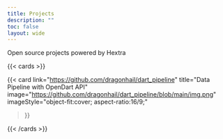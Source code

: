 ```yaml
---
title: Projects
description: ""
toc: false
layout: wide
---
```


<div class="hx-mt-4"></div>

<p class="hx-mb-12 hx-text-center hx-text-lg hx-text-gray-500 dark:hx-text-gray-400">
Open source projects powered by Hextra
</p>

{{< cards >}}

  {{< card
        link="https://github.com/dragonhail/dart_pipeline"
        title="Data Pipeline with OpenDart API"
        image="https://github.com/dragonhail/dart_pipeline/blob/main/img.png"
        imageStyle="object-fit:cover; aspect-ratio:16/9;"
  >}}

{{< /cards >}}